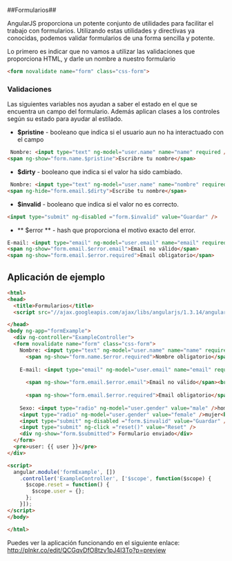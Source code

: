 ##Formularios##

AngularJS proporciona un potente conjunto de utilidades para facilitar el trabajo con formularios. Utilizando estas utilidades y directivas ya conocidas, podemos validar formularios de una forma sencilla y potente.

Lo primero es indicar que no vamos a utilizar las validaciones que proporciona HTML, y darle un nombre a nuestro formulario
```HTML
<form novalidate name="form" class="css-form">
```

### Validaciones ###
Las siguientes variables nos ayudan a saber el estado en el que se encuentra un campo del formulario. Además aplican clases a los controles según su estado para ayudar al estilado.
- **$pristine** - booleano que indica si el usuario aun no ha interactuado con el campo
```HTML
 Nombre: <input type="text" ng-model="user.name" name="name" required />
<span ng-show="form.name.$pristine">Escribre tu nombre</span>
```
 
- **$dirty** - booleano que indica si el valor ha sido cambiado.
```HTML
 Nombre: <input type="text" ng-model="user.name" name="nombre" required />
<span ng-hide="form.email.$dirty">Escribe tu nombre</span>
```

- **$invalid** - booleano que indica si el valor no es correcto.
```HTML
<input type="submit" ng-disabled ="form.$invalid" value="Guardar" />
```

- ** $error ** - hash que proporciona el motivo exacto del error.
 ```HTML
 E-mail: <input type="email" ng-model="user.email" name="email" required />
<span ng-show="form.email.$error.email">Email no válido</span>
<span ng-show="form.email.$error.required">Email obligatorio</span>
```

## Aplicación de ejemplo ##

```HTML
<html>
<head>
  <title>Formularios</title>
  <script src="//ajax.googleapis.com/ajax/libs/angularjs/1.3.14/angular.min.js"></script>

</head>
<body ng-app="formExample">
  <div ng-controller="ExampleController">
  <form novalidate name="form" class="css-form">
    Nombre: <input type="text" ng-model="user.name" name="name" required /><br />
      <span ng-show="form.name.$error.required">Nombre obligatorio</span><br/>
      
    E-mail: <input type="email" ng-model="user.email" name="email" required /><br />
      
      <span ng-show="form.email.$error.email">Email no válido</span><br/>
      
      <span ng-show="form.email.$error.required">Email obligatorio</span><br/>
      
    Sexo: <input type="radio" ng-model="user.gender" value="male" />hombre
    <input type="radio" ng-model="user.gender" value="female" />mujer<br />
    <input type="submit" ng-disabled ="form.$invalid" value="Guardar" />
    <input type="submit" ng-click ="reset()" value="Reset" />
    <div ng-show="form.$submitted"> Formulario enviado</div>
  </form>
  <pre>user: {{ user }}</pre>
</div>

<script>
  angular.module('formExample', [])
    .controller('ExampleController', ['$scope', function($scope) {
      $scope.reset = function() {
        $scope.user = {};
      };
    }]);
</script>
</body>

</html>
```

Puedes ver la aplicación funcionando en el siguiente enlace: http://plnkr.co/edit/QCGqvDfO8tzv1pJ4I3To?p=preview
